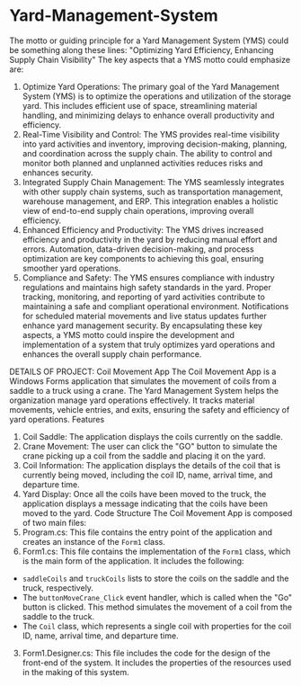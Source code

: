 # Yard-Management-System
The motto or guiding principle for a Yard Management System (YMS) could be
something along these lines:
"Optimizing Yard Efficiency, Enhancing Supply Chain Visibility"
The key aspects that a YMS motto could emphasize are:
1. Optimize Yard Operations: The primary goal of the Yard Management System
(YMS) is to optimize the operations and utilization of the storage yard. This
includes efficient use of space, streamlining material handling, and minimizing
delays to enhance overall productivity and efficiency.
2. Real-Time Visibility and Control: The YMS provides real-time visibility into
yard activities and inventory, improving decision-making, planning, and
coordination across the supply chain. The ability to control and monitor both
planned and unplanned activities reduces risks and enhances security.
3. Integrated Supply Chain Management: The YMS seamlessly integrates with
other supply chain systems, such as transportation management, warehouse
management, and ERP. This integration enables a holistic view of end-to-end
supply chain operations, improving overall efficiency.
4. Enhanced Efficiency and Productivity: The YMS drives increased efficiency
and productivity in the yard by reducing manual effort and errors. Automation,
data-driven decision-making, and process optimization are key components to
achieving this goal, ensuring smoother yard operations.
5. Compliance and Safety: The YMS ensures compliance with industry
regulations and maintains high safety standards in the yard. Proper tracking,
monitoring, and reporting of yard activities contribute to maintaining a safe and
compliant operational environment. Notifications for scheduled material
movements and live status updates further enhance yard management
security.
By encapsulating these key aspects, a YMS motto could inspire the development and
implementation of a system that truly optimizes yard operations and enhances the
overall supply chain performance.

DETAILS OF PROJECT:
Coil Movement App
The Coil Movement App is a Windows Forms application that simulates the movement of coils from a
saddle to a truck using a crane. The Yard Management System helps the organization manage yard
operations effectively. It tracks material movements, vehicle entries, and exits, ensuring the safety
and efficiency of yard operations.
Features
1. Coil Saddle: The application displays the coils currently on the saddle.
2. Crane Movement: The user can click the "GO" button to simulate the crane picking up a coil from
the saddle and placing it on the yard.
4. Coil Information: The application displays the details of the coil that is currently being moved,
including the coil ID, name, arrival time, and departure time.
5. Yard Display: Once all the coils have been moved to the truck, the application displays a message
indicating that the coils have been moved to the yard.
Code Structure
The Coil Movement App is composed of two main files:
1. Program.cs: This file contains the entry point of the application and creates an instance of the
`Form1` class.
2. Form1.cs: This file contains the implementation of the `Form1` class, which is the main form of the
application. It includes the following:
 - `saddleCoils` and `truckCoils` lists to store the coils on the saddle and the truck, respectively.
 - The `buttonMoveCrane_Click` event handler, which is called when the "Go" button is clicked. This
method simulates the movement of a coil from the saddle to the truck.
 - The `Coil` class, which represents a single coil with properties for the coil ID, name, arrival time,
and departure time.
3. Form1.Designer.cs: This file includes the code for the design of the front-end of the system. It
includes the properties of the resources used in the making of this system.
